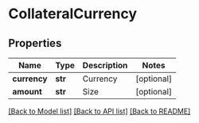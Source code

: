 # CollateralCurrency

## Properties
Name | Type | Description | Notes
------------ | ------------- | ------------- | -------------
**currency** | **str** | Currency | [optional] 
**amount** | **str** | Size | [optional] 

[[Back to Model list]](../README.md#documentation-for-models) [[Back to API list]](../README.md#documentation-for-api-endpoints) [[Back to README]](../README.md)


